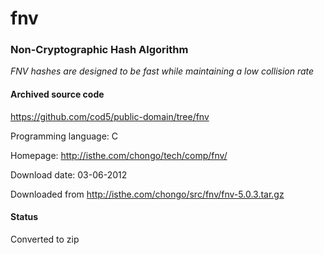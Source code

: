 # fnv #

### Non-Cryptographic Hash Algorithm ###

*FNV hashes are designed to be fast while maintaining a low collision rate*

#### Archived source code ####
https://github.com/cod5/public-domain/tree/fnv

Programming language: C

Homepage: http://isthe.com/chongo/tech/comp/fnv/

Download date: 03-06-2012

Downloaded from http://isthe.com/chongo/src/fnv/fnv-5.0.3.tar.gz

#### Status ####
Converted to zip

